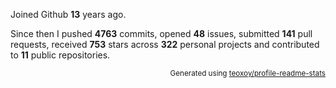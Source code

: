 Joined Github **13** years ago.

Since then I pushed **4763** commits, opened **48** issues, submitted **141** pull requests, received **753** stars across **322** personal projects and contributed to **11** public repositories.

<p align="right"><sub>Generated using <a href="https://github.com/marketplace/actions/profile-readme-stats">teoxoy/profile-readme-stats</a></sub></p>
